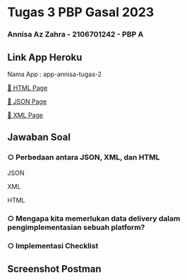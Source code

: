 # Tugas 3 PBP Gasal 2023
### Annisa Az Zahra - 2106701242 - PBP A

## Link App Heroku
Nama App : app-annisa-tugas-2

[🌼 HTML Page](https://app-annisa-tugas-2.herokuapp.com/mywatchlist/html)

[🌸 JSON Page](https://app-annisa-tugas-2.herokuapp.com/mywatchlist/json)

[🌺 XML Page](https://app-annisa-tugas-2.herokuapp.com/mywatchlist/xml)

## Jawaban Soal

### ○ Perbedaan antara JSON, XML, dan HTML
JSON

XML

HTML


### ○ Mengapa kita memerlukan data delivery dalam pengimplementasian sebuah platform?

### ○ Implementasi Checklist

## Screenshot Postman

